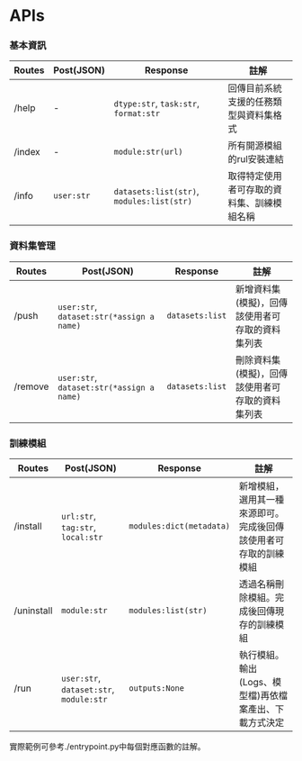 # APIs
### 基本資訊
|  Routes   | Post(JSON)  | Response  | 註解  |
|  ----   | ----  | ----  | ----  |
| /help   | - | `dtype:str`, `task:str`, `format:str`  | 回傳目前系統支援的任務類型與資料集格式 |
| /index  | - | `module:str(url)`| 所有開源模組的rul安裝連結 |
| /info  | `user:str` |  `datasets:list(str)`, `modules:list(str)` | 取得特定使用者可存取的資料集、訓練模組名稱 |

### 資料集管理
|  Routes   | Post(JSON)  | Response  | 註解  |
|  ----   | ----  | ----  | ----  |
| /push  | `user:str`, `dataset:str(*assign a name)` | `datasets:list` | 新增資料集(模擬)，回傳該使用者可存取的資料集列表 |
| /remove  | `user:str`, `dataset:str(*assign a name)` | `datasets:list` | 刪除資料集(模擬)，回傳該使用者可存取的資料集列表 |

### 訓練模組
|  Routes   | Post(JSON)  | Response  | 註解  |
|  ----   | ----  | ----  | ----  |
| /install  | `url:str`, `tag:str`, `local:str` | `modules:dict(metadata)`  | 新增模組，選用其一種來源即可。完成後回傳該使用者可存取的訓練模組 |
| /uninstall  | `module:str` | `modules:list(str)`  | 透過名稱刪除模組。完成後回傳現存的訓練模組 |
| /run  | `user:str`, `dataset:str`, `module:str` | `outputs:None`  | 執行模組。輸出(Logs、模型檔)再依檔案產出、下載方式決定 |

實際範例可參考./entrypoint.py中每個對應函數的註解。
